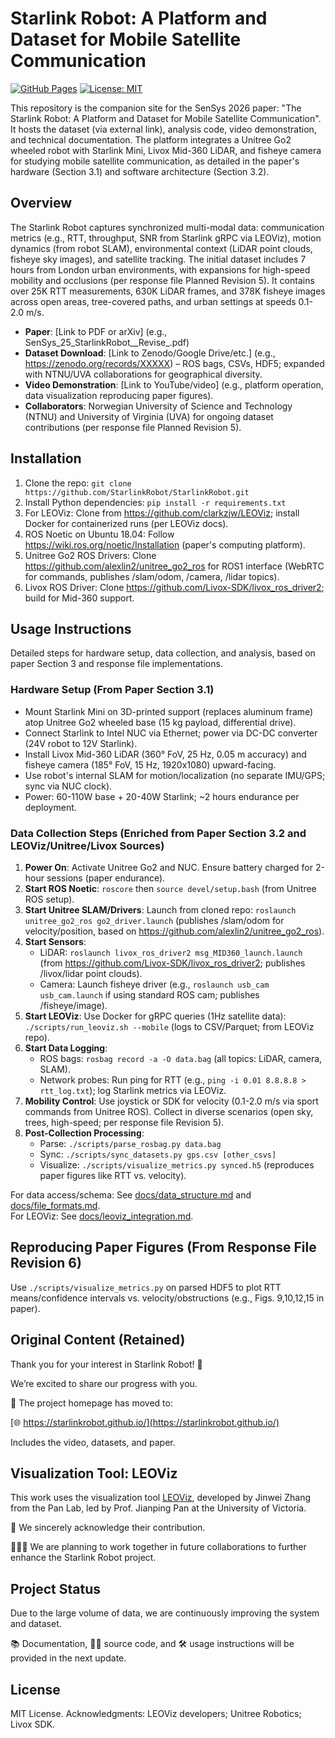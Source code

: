 # Starlink Robot: A Platform and Dataset for Mobile Satellite Communication

[![GitHub Pages](https://img.shields.io/badge/GitHub-Pages-blue)](https://starlinkrobot.github.io) [![License: MIT](https://img.shields.io/badge/License-MIT-yellow.svg)](https://opensource.org/licenses/MIT)

This repository is the companion site for the SenSys 2026 paper: "The Starlink Robot: A Platform and Dataset for Mobile Satellite Communication". It hosts the dataset (via external link), analysis code, video demonstration, and technical documentation. The platform integrates a Unitree Go2 wheeled robot with Starlink Mini, Livox Mid-360 LiDAR, and fisheye camera for studying mobile satellite communication, as detailed in the paper's hardware (Section 3.1) and software architecture (Section 3.2).

## Overview
The Starlink Robot captures synchronized multi-modal data: communication metrics (e.g., RTT, throughput, SNR from Starlink gRPC via LEOViz), motion dynamics (from robot SLAM), environmental context (LiDAR point clouds, fisheye sky images), and satellite tracking. The initial dataset includes 7 hours from London urban environments, with expansions for high-speed mobility and occlusions (per response file Planned Revision 5). It contains over 25K RTT measurements, 630K LiDAR frames, and 378K fisheye images across open areas, tree-covered paths, and urban settings at speeds 0.1-2.0 m/s.

- **Paper**: [Link to PDF or arXiv] (e.g., SenSys_25_StarlinkRobot__Revise_.pdf)
- **Dataset Download**: [Link to Zenodo/Google Drive/etc.] (e.g., https://zenodo.org/records/XXXXX) – ROS bags, CSVs, HDF5; expanded with NTNU/UVA collaborations for geographical diversity.
- **Video Demonstration**: [Link to YouTube/video] (e.g., platform operation, data visualization reproducing paper figures).
- **Collaborators**: Norwegian University of Science and Technology (NTNU) and University of Virginia (UVA) for ongoing dataset contributions (per response file Planned Revision 5).

## Installation
1. Clone the repo: `git clone https://github.com/StarlinkRobot/StarlinkRobot.git`
2. Install Python dependencies: `pip install -r requirements.txt`
3. For LEOViz: Clone from https://github.com/clarkzjw/LEOViz; install Docker for containerized runs (per LEOViz docs).
4. ROS Noetic on Ubuntu 18.04: Follow https://wiki.ros.org/noetic/Installation (paper's computing platform).
5. Unitree Go2 ROS Drivers: Clone https://github.com/alexlin2/unitree_go2_ros for ROS1 interface (WebRTC for commands, publishes /slam/odom, /camera, /lidar topics).
6. Livox ROS Driver: Clone https://github.com/Livox-SDK/livox_ros_driver2; build for Mid-360 support.

## Usage Instructions
Detailed steps for hardware setup, data collection, and analysis, based on paper Section 3 and response file implementations.

### Hardware Setup (From Paper Section 3.1)
- Mount Starlink Mini on 3D-printed support (replaces aluminum frame) atop Unitree Go2 wheeled base (15 kg payload, differential drive).
- Connect Starlink to Intel NUC via Ethernet; power via DC-DC converter (24V robot to 12V Starlink).
- Install Livox Mid-360 LiDAR (360° FoV, 25 Hz, 0.05 m accuracy) and fisheye camera (185° FoV, 15 Hz, 1920x1080) upward-facing.
- Use robot's internal SLAM for motion/localization (no separate IMU/GPS; sync via NUC clock).
- Power: 60-110W base + 20-40W Starlink; ~2 hours endurance per deployment.

### Data Collection Steps (Enriched from Paper Section 3.2 and LEOViz/Unitree/Livox Sources)
1. **Power On**: Activate Unitree Go2 and NUC. Ensure battery charged for 2-hour sessions (paper endurance).
2. **Start ROS Noetic**: `roscore` then `source devel/setup.bash` (from Unitree ROS setup).
3. **Start Unitree SLAM/Drivers**: Launch from cloned repo: `roslaunch unitree_go2_ros go2_driver.launch` (publishes /slam/odom for velocity/position, based on https://github.com/alexlin2/unitree_go2_ros).
4. **Start Sensors**: 
   - LiDAR: `roslaunch livox_ros_driver2 msg_MID360_launch.launch` (from https://github.com/Livox-SDK/livox_ros_driver2; publishes /livox/lidar point clouds).
   - Camera: Launch fisheye driver (e.g., `roslaunch usb_cam usb_cam.launch` if using standard ROS cam; publishes /fisheye/image).
5. **Start LEOViz**: Use Docker for gRPC queries (1Hz satellite data): `./scripts/run_leoviz.sh --mobile` (logs to CSV/Parquet; from LEOViz repo).
6. **Start Data Logging**: 
   - ROS bags: `rosbag record -a -O data.bag` (all topics: LiDAR, camera, SLAM).
   - Network probes: Run ping for RTT (e.g., `ping -i 0.01 8.8.8.8 > rtt_log.txt`); log Starlink metrics via LEOViz.
7. **Mobility Control**: Use joystick or SDK for velocity (0.1-2.0 m/s via sport commands from Unitree ROS). Collect in diverse scenarios (open sky, trees, high-speed; per response file Revision 5).
8. **Post-Collection Processing**: 
   - Parse: `./scripts/parse_rosbag.py data.bag`
   - Sync: `./scripts/sync_datasets.py gps.csv [other_csvs]`
   - Visualize: `./scripts/visualize_metrics.py synced.h5` (reproduces paper figures like RTT vs. velocity).

For data access/schema: See [docs/data_structure.md](docs/data_structure.md) and [docs/file_formats.md](docs/file_formats.md).  
For LEOViz: See [docs/leoviz_integration.md](docs/leoviz_integration.md).

## Reproducing Paper Figures (From Response File Revision 6)
Use `./scripts/visualize_metrics.py` on parsed HDF5 to plot RTT means/confidence intervals vs. velocity/obstructions (e.g., Figs. 9,10,12,15 in paper).

## Original Content (Retained)
Thank you for your interest in Starlink Robot! 🌟

We’re excited to share our progress with you.

📍 The project homepage has moved to:

[🌐 https://starlinkrobot.github.io/](https://starlinkrobot.github.io/)

Includes the video, datasets, and paper.

## Visualization Tool: LEOViz

This work uses the visualization tool [LEOViz](https://github.com/clarkzjw/LEOViz), developed by Jinwei Zhang from the Pan Lab, led by Prof. Jianping Pan at the University of Victoria.

🙏 We sincerely acknowledge their contribution.

🧑‍🤝‍🧑 We are planning to work together in future collaborations to further enhance the Starlink Robot project.

## Project Status

Due to the large volume of data, we are continuously improving the system and dataset.

📚 Documentation, 🧑‍💻 source code, and 🛠️ usage instructions will be provided in the next update.

## License
MIT License. Acknowledgments: LEOViz developers; Unitree Robotics; Livox SDK.